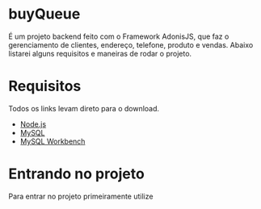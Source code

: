 # buyQueue
É um projeto backend feito com o Framework AdonisJS, que faz o gerenciamento de clientes, endereço, telefone, produto e vendas. Abaixo listarei alguns requisitos e maneiras de rodar o projeto.

# Requisitos
Todos os links levam direto para o download.
- [Node.js](https://nodejs.org/dist/v20.15.1/node-v20.15.1-x64.msi)
- [MySQL](https://dev.mysql.com/get/Downloads/MySQL-8.4/mysql-8.4.1-winx64.msi)
- [MySQL Workbench](https://dev.mysql.com/get/Downloads/MySQLGUITools/mysql-workbench-community-8.0.38-winx64.msi)

# Entrando no projeto
Para entrar no projeto primeiramente utilize
